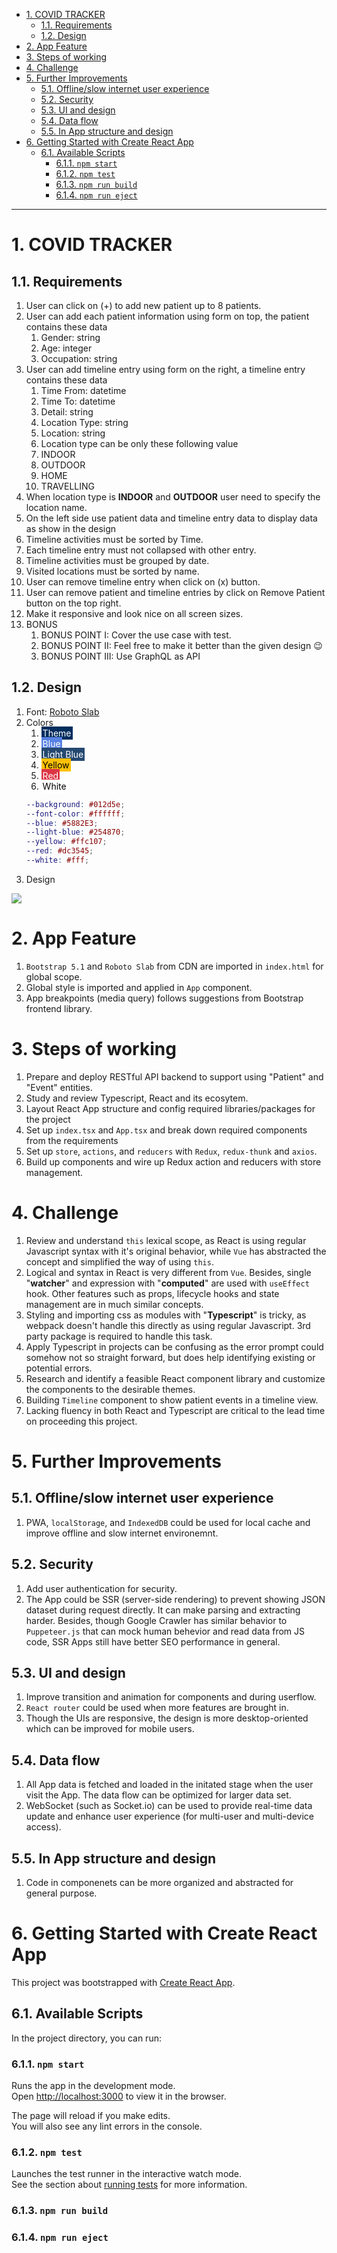 - [1. COVID TRACKER](#1-covid-tracker)
  - [1.1. Requirements](#11-requirements)
  - [1.2. Design](#12-design)
- [2. App Feature](#2-app-feature)
- [3. Steps of working](#3-steps-of-working)
- [4. Challenge](#4-challenge)
- [5. Further Improvements](#5-further-improvements)
  - [5.1. Offline/slow internet user experience](#51-offlineslow-internet-user-experience)
  - [5.2. Security](#52-security)
  - [5.3. UI and design](#53-ui-and-design)
  - [5.4. Data flow](#54-data-flow)
  - [5.5. In App structure and design](#55-in-app-structure-and-design)
- [6. Getting Started with Create React App](#6-getting-started-with-create-react-app)
  - [6.1. Available Scripts](#61-available-scripts)
    - [6.1.1. `npm start`](#611-npm-start)
    - [6.1.2. `npm test`](#612-npm-test)
    - [6.1.3. `npm run build`](#613-npm-run-build)
    - [6.1.4. `npm run eject`](#614-npm-run-eject)

---

# 1. COVID TRACKER
## 1.1. Requirements
1. User can click on (+) to add new patient up to 8 patients.
2. User can add each patient information using form on top, the patient contains these data
   1. Gender: string
   2. Age: integer
   3. Occupation: string
3. User can add timeline entry using form on the right, a timeline entry contains these data
   1. Time From: datetime
   2. Time To: datetime
   3. Detail: string
   4. Location Type: string
   5. Location: string
   6. Location type can be only these following value
   7. INDOOR
   8. OUTDOOR
   9. HOME
   10. TRAVELLING
4.  When location type is **INDOOR** and **OUTDOOR** user need to specify the location name.
5.  On the left side use patient data and timeline entry data to display data as show in the design
6.  Timeline activities must be sorted by Time.
7.  Each timeline entry must not collapsed with other entry.
8.  Timeline activities must be grouped by date.
9.  Visited locations must be sorted by name.
10. User can remove timeline entry when click on (x) button.
11. User can remove patient and timeline entries by click on Remove Patient button on the top right.
12. Make it responsive and look nice on all screen sizes.
13. BONUS
    1.  BONUS POINT I: Cover the use case with test.
    2.  BONUS POINT II: Feel free to make it better than the given design 😉
    3.  BONUS POINT III: Use GraphQL as API

## 1.2. Design
1. Font: [Roboto Slab](https://fonts.google.com/specimen/Roboto+Slab)
2. Colors
   1. <span style="background-color:#012d5e; color:#fff; padding: 2px">Theme</span>
   2. <span style="background-color:#5882E3; color:#fff; padding: 2px">Blue</span>
   3. <span style="background-color:#254870; color:#fff; padding: 2px">Light Blue</span>
   4. <span style="background-color:#ffc107; color:#000; padding: 2px">Yellow</span>
   5. <span style="background-color:#dc3545; color:#fff; padding: 2px">Red</span>
   6. <span style="background-color:#fff; color:#000; padding: 2px">White</span>
    ```scss
    --background: #012d5e;
    --font-color: #ffffff;
    --blue: #5882E3;
    --light-blue: #254870;
    --yellow: #ffc107;
    --red: #dc3545;
    --white: #fff;
    ```
3. Design
<img src="https://user-images.githubusercontent.com/1606989/138546503-b4035c95-c730-4104-ad86-68134614e937.png">

# 2. App Feature
1. `Bootstrap 5.1` and `Roboto Slab` from CDN are imported in `index.html` for global scope.
2. Global style is imported and applied in `App` component. 
3. App breakpoints (media query) follows suggestions from Bootstrap frontend library.

# 3. Steps of working
1. Prepare and deploy RESTful API backend to support using "Patient" and "Event" entities.
2. Study and review Typescript, React and its ecosytem. 
3. Layout React App structure and config required libraries/packages for the project
4. Set up `index.tsx` and `App.tsx` and break down required components from the requirements
5. Set up `store`, `actions`, and `reducers` with `Redux`, `redux-thunk` and `axios`.
6. Build up components and wire up Redux action and reducers with store management.

# 4. Challenge
1. Review and understand `this` lexical scope, as React is using regular Javascript syntax with it's original behavior, while `Vue` has abstracted the concept and simplified the way of using `this`.
2. Logical and syntax in React is very different from `Vue`. Besides, single "**watcher**" and expression with "**computed**" are used with `useEffect` hook. Other features such as props, lifecycle hooks and state management are in much similar concepts. 
3. Styling and importing css as modules with "**Typescript**" is tricky, as webpack doesn't handle this directly as using regular Javascript. 3rd party package is required to handle this task. 
4. Apply Typescript in projects can be confusing as the error prompt could somehow not so straight forward, but does help identifying existing or potential errors.
5. Research and identify a feasible React component library and customize the components to the desirable themes.
6. Building `Timeline` component to show patient events in a timeline view.
7. Lacking fluency in both React and Typescript are critical to the lead time on proceeding this project.

# 5. Further Improvements
## 5.1. Offline/slow internet user experience
1. PWA, `localStorage`, and `IndexedDB` could be used for local cache and improve offline and slow internet environemnt.

## 5.2. Security
1. Add user authentication for security.
2. The App could be SSR (server-side rendering) to prevent showing JSON dataset during request directly. It can make parsing and extracting harder. Besides, though Google Crawler has similar behavior to `Puppeteer.js` that can mock human behevior and read data from JS code, SSR Apps still have better SEO performance in general.

## 5.3. UI and design 
1. Improve transition and animation for components and during userflow.
2. `React router` could be used when more features are brought in.
3. Though the UIs are responsive, the design is more desktop-oriented which can be improved for mobile users.

## 5.4. Data flow 
1. All App data is fetched and loaded in the initated stage when the user visit the App. The data flow can be optimized for larger data set.
2. WebSocket (such as Socket.io) can be used to provide real-time data update and enhance user experience (for multi-user and multi-device access).

## 5.5. In App structure and design
1. Code in componenets can be more organized and abstracted for general purpose.

# 6. Getting Started with Create React App

This project was bootstrapped with [Create React App](https://github.com/facebook/create-react-app).

## 6.1. Available Scripts

In the project directory, you can run:

### 6.1.1. `npm start`

Runs the app in the development mode.\
Open [http://localhost:3000](http://localhost:3000) to view it in the browser.

The page will reload if you make edits.\
You will also see any lint errors in the console.

### 6.1.2. `npm test`

Launches the test runner in the interactive watch mode.\
See the section about [running tests](https://facebook.github.io/create-react-app/docs/running-tests) for more information.

### 6.1.3. `npm run build`

### 6.1.4. `npm run eject`
